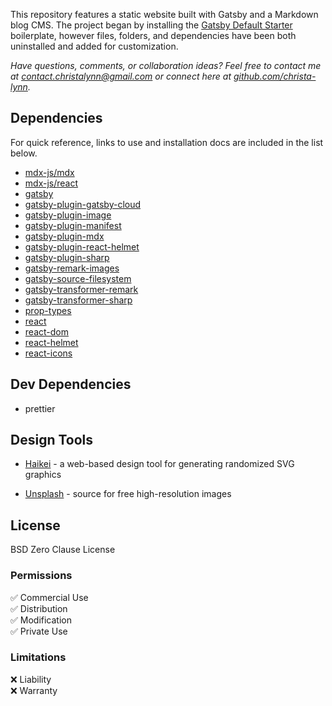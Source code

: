 This repository features a static website built with Gatsby and a Markdown blog CMS. The project began by installing the [Gatsby Default Starter](https://www.gatsbyjs.com/starters/gatsbyjs/gatsby-starter-default) boilerplate, however files, folders, and dependencies have been both uninstalled and added for customization.

_Have questions, comments, or collaboration ideas? Feel free to contact me at contact.christalynn@gmail.com or connect here at [github.com/christa-lynn](https://github.com/christa-lynn)._

## Dependencies

For quick reference, links to use and installation docs are included in the list below.

* [mdx-js/mdx](https://www.gatsbyjs.com/plugins/gatsby-plugin-mdx/)
* [mdx-js/react](https://www.gatsbyjs.com/plugins/gatsby-plugin-mdx/)
* [gatsby](https://www.gatsbyjs.com/)
* [gatsby-plugin-gatsby-cloud](https://www.gatsbyjs.com/plugins/gatsby-plugin-gatsby-cloud/)
* [gatsby-plugin-image](https://www.gatsbyjs.com/plugins/gatsby-plugin-image/)
* [gatsby-plugin-manifest](https://www.gatsbyjs.com/plugins/gatsby-plugin-manifest/)
* [gatsby-plugin-mdx](https://www.gatsbyjs.com/plugins/gatsby-plugin-mdx/)
* [gatsby-plugin-react-helmet](https://www.gatsbyjs.com/plugins/gatsby-plugin-react-helmet/)
* [gatsby-plugin-sharp](https://www.gatsbyjs.com/plugins/gatsby-plugin-sharp/)
* [gatsby-remark-images](https://www.gatsbyjs.com/plugins/gatsby-remark-images/)
* [gatsby-source-filesystem](https://www.gatsbyjs.com/plugins/gatsby-source-filesystem/)
* [gatsby-transformer-remark](https://www.gatsbyjs.com/plugins/gatsby-transformer-remark/)
* [gatsby-transformer-sharp](https://www.gatsbyjs.com/plugins/gatsby-transformer-sharp/)
* [prop-types](https://www.npmjs.com/package/prop-types)
* [react](https://www.npmjs.com/package/react)
* [react-dom](https://www.npmjs.com/package/react-dom)
* [react-helmet](https://www.npmjs.com/package/react-helmet)
* [react-icons](https://react-icons.github.io/react-icons/)

## Dev Dependencies

* prettier

## Design Tools

* [Haikei](https://app.haikei.app) - a web-based design tool for generating randomized SVG graphics

* [Unsplash](https://unsplash.com) - source for free high-resolution images


## License

BSD Zero Clause License

### Permissions
:white_check_mark: Commercial Use  
:white_check_mark: Distribution  
:white_check_mark: Modification  
:white_check_mark: Private Use

### Limitations
:x: Liability  
:x: Warranty